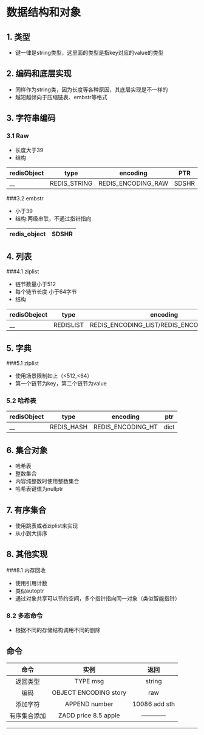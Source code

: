 # 数据结构和对象
## 1. 类型
- 键一律是string类型，这里面的类型是指key对应的value的类型
## 2. 编码和底层实现
- 同样作为string类，因为长度等各种原因，其底层实现是不一样的
- 越短越倾向于压缩链表、embstr等格式
## 3. 字符串编码
### 3.1 Raw
- 长度大于39
- 结构

| redisObject| type |encoding| PTR |
|---|---|---|---|
|__|REDIS_STRING |  REDIS_ENCODING_RAW| SDSHR|

###3.2 embstr
- 小于39
- 结构:两级串联，不通过指针指向

|redis_object| SDSHR|
|---|---|
## 4. 列表
###4.1 ziplist
- 链节数量小于512
- 每个链节长度 小于64字节
- 结构

| redisObeject |type | encoding | ptr |
|---|---|---|---|
|__| REDISLIST | REDIS_ENCODING_LIST/REDIS_ENCODING_ZIPLIST| linklist/ziplist |

## 5. 字典
###5.1 ziplist
- 使用场景限制如上（<512,<64）
- 第一个链节为key，第二个链节为value
### 5.2 哈希表
|redisObject | type | encoding | ptr|
|---|---|---|---|
|__| REDIS_HASH| REDIS_ENCODING_HT| dict|
## 6. 集合对象
- 哈希表
- 整数集合
- 内容纯整数时使用整数集合
- 哈希表键值为nullptr
## 7. 有序集合
- 使用跳表或者ziplist来实现
- 从小到大排序
## 8. 其他实现
###8.1 内存回收
- 使用引用计数
- 类似autoptr
- 通过对象共享可以节约空间，多个指针指向同一对象（类似智能指针）
### 8.2 多态命令
- 根据不同的存储结构调用不同的删除
## 命令
| 命令 | 实例 | 返回 |
|:---:|:---:|:---:|
| 返回类型| TYPE msg| string |
| 编码 | OBJECT ENCODING story | raw |
|添加字符|APPEND number | 10086 add sth |
| 有序集合添加 | ZADD price 8.5 apple| ————|
-----------------------------------
